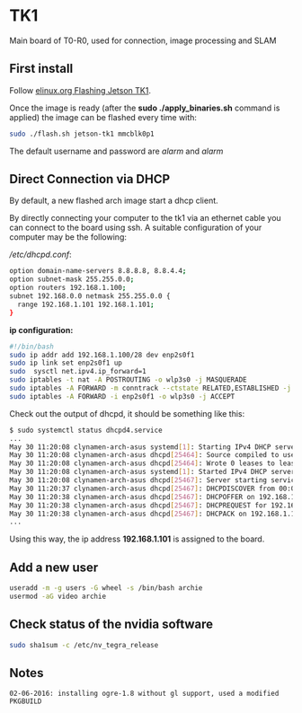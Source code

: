 # TK1 

Main board of T0-R0, used for connection, image processing and SLAM

## First install

Follow [elinux.org Flashing Jetson TK1](http://elinux.org/Jetson/Porting_Arch#Flashing_Jetson_TK1).

Once the image is ready (after the **sudo ./apply_binaries.sh** command is applied) the image can be flashed every time with:

```bash
sudo ./flash.sh jetson-tk1 mmcblk0p1
```

The default username and password are *alarm* and *alarm*

## Direct Connection via DHCP

By default, a new flashed arch image start a dhcp client. 

By directly connecting your computer to the tk1 via an ethernet cable 
you can connect to the board using ssh. A suitable configuration of your computer may be the following:

*/etc/dhcpd.conf*:

```bash
option domain-name-servers 8.8.8.8, 8.8.4.4;
option subnet-mask 255.255.0.0;
option routers 192.168.1.100;
subnet 192.168.0.0 netmask 255.255.0.0 {
  range 192.168.1.101 192.168.1.101;
}
```

**ip configuration:**

```bash
#!/bin/bash
sudo ip addr add 192.168.1.100/28 dev enp2s0f1
sudo ip link set enp2s0f1 up
sudo  sysctl net.ipv4.ip_forward=1
sudo iptables -t nat -A POSTROUTING -o wlp3s0 -j MASQUERADE
sudo iptables -A FORWARD -m conntrack --ctstate RELATED,ESTABLISHED -j ACCEPT
sudo iptables -A FORWARD -i enp2s0f1 -o wlp3s0 -j ACCEPT
```

Check out the output of dhcpd, it should be something like this:

```bash
$ sudo systemctl status dhcpd4.service
...
May 30 11:20:08 clynamen-arch-asus systemd[1]: Starting IPv4 DHCP server...
May 30 11:20:08 clynamen-arch-asus dhcpd[25464]: Source compiled to use binary-leases
May 30 11:20:08 clynamen-arch-asus dhcpd[25464]: Wrote 0 leases to leases file.
May 30 11:20:08 clynamen-arch-asus systemd[1]: Started IPv4 DHCP server.
May 30 11:20:08 clynamen-arch-asus dhcpd[25467]: Server starting service.
May 30 11:20:37 clynamen-arch-asus dhcpd[25467]: DHCPDISCOVER from 00:04:4b:21:33:af via enp2s0f1
May 30 11:20:38 clynamen-arch-asus dhcpd[25467]: DHCPOFFER on 192.168.1.101 to 00:04:4b:21:33:af (alarm) via enp2s0f1
May 30 11:20:38 clynamen-arch-asus dhcpd[25467]: DHCPREQUEST for 192.168.1.101 (192.168.1.100) from 00:04:4b:21:33:af (alarm) via enp2s0f1
May 30 11:20:38 clynamen-arch-asus dhcpd[25467]: DHCPACK on 192.168.1.101 to 00:04:4b:21:33:af (alarm) via enp2s0f1
...
```

Using this way, the ip address **192.168.1.101** is assigned to the board. 


## Add a new user

```bash
useradd -m -g users -G wheel -s /bin/bash archie
usermod -aG video archie
```

## Check status of the nvidia software

```bash
sudo sha1sum -c /etc/nv_tegra_release
```

## Notes

```
02-06-2016: installing ogre-1.8 without gl support, used a modified PKGBUILD
```
